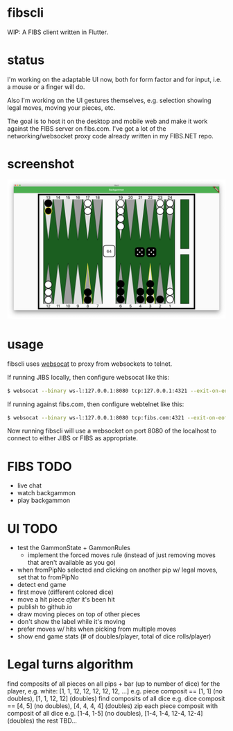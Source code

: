 # fibscli
WIP: A FIBS client written in Flutter.

# status
I'm working on the adaptable UI now, both for form factor and for input, i.e. a mouse or a finger will do.

Also I'm working on the UI gestures themselves, e.g. selection showing legal moves, moving your pieces, etc.

The goal is to host it on the desktop and mobile web and make it work against the FIBS server on fibs.com. I've got a lot of the networking/websocket proxy code already written in my FIBS.NET repo.

# screenshot
![screenshot](readme/screenshot.png)

# usage
fibscli uses [websocat](https://github.com/vi/websocat) to proxy from websockets to telnet.

If running JIBS locally, then configure websocat like this:

```sh
$ websocat --binary ws-l:127.0.0.1:8080 tcp:127.0.0.1:4321 --exit-on-eof -v
```

If running against fibs.com, then configure webtelnet like this:

```sh
$ websocat --binary ws-l:127.0.0.1:8080 tcp:fibs.com:4321 --exit-on-eof -v
```

Now running fibscli will use a websocket on port 8080 of the localhost to connect to either JIBS or FIBS as appropriate.

# FIBS TODO
- live chat
- watch backgammon
- play backgammon

# UI TODO
- test the GammonState + GammonRules
  - implement the forced moves rule (instead of just removing moves that aren't available as you go)
- when fromPipNo selected and clicking on another pip w/ legal moves, set that to fromPipNo
- detect end game
- first move (different colored dice)
- move a hit piece *after* it's been hit
- publish to github.io
- draw moving pieces on top of other pieces
- don't show the label while it's moving
- prefer moves w/ hits when picking from multiple moves
- show end game stats (# of doubles/player, total of dice rolls/player)

# Legal turns algorithm
find composits of all pieces on all pips + bar (up to number of dice) for the player, e.g. white: [1, 1, 12, 12, 12, 12, 12, ...]
  e.g. piece composit == [1, 1] (no doubles),  [1, 1, 12, 12] (doubles)
find composits of all dice
  e.g. dice composit == [4, 5] (no doubles), [4, 4, 4, 4] (doubles)
zip each piece composit with composit of all dice
  e.g. [1-4, 1-5] (no doubles), [1-4, 1-4, 12-4, 12-4] (doubles)
the rest TBD...